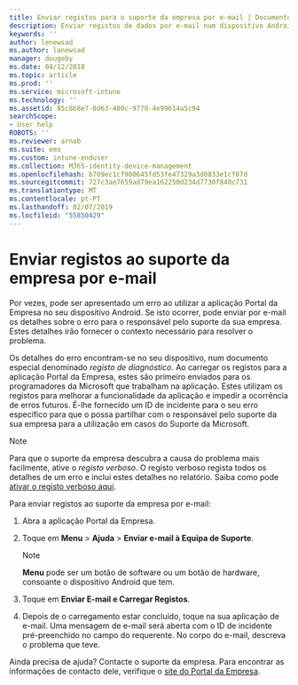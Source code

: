 ```yaml
---
title: Enviar registos para o suporte da empresa por e-mail | Documentos da Microsoft
description: Enviar registos de dados por e-mail num dispositivo Android
keywords: ''
author: lenewsad
ms.author: lanewsad
manager: dougeby
ms.date: 04/12/2018
ms.topic: article
ms.prod: ''
ms.service: microsoft-intune
ms.technology: ''
ms.assetid: 85c868e7-8d63-480c-9770-4e99614a5c94
searchScope:
- User help
ROBOTS: ''
ms.reviewer: arnab
ms.suite: ems
ms.custom: intune-enduser
ms.collection: M365-identity-device-management
ms.openlocfilehash: b709ec1cf900645fd53fe47329a3d0833e1cf87d
ms.sourcegitcommit: 727c3ae7659ad79ea162250d234d7730f840c731
ms.translationtype: MT
ms.contentlocale: pt-PT
ms.lasthandoff: 02/07/2019
ms.locfileid: "55850429"
---
```

# <a name="email-logs-to-your-company-support"></a>Enviar registos ao suporte da empresa por e-mail

Por vezes, pode ser apresentado um erro ao utilizar a aplicação Portal da Empresa no seu dispositivo Android. Se isto ocorrer, pode enviar por e-mail os detalhes sobre o erro para o responsável pelo suporte da sua empresa. Estes detalhes irão fornecer o contexto necessário para resolver o problema.  

Os detalhes do erro encontram-se no seu dispositivo, num documento especial denominado _registo de diagnóstico_. Ao carregar os registos para a aplicação Portal da Empresa, estes são primeiro enviados para os programadores da Microsoft que trabalham na aplicação. Estes utilizam os registos para melhorar a funcionalidade da aplicação e impedir a ocorrência de erros futuros. É-lhe fornecido um ID de incidente para o seu erro específico para que o possa partilhar com o responsável pelo suporte da sua empresa para a utilização em casos do Suporte da Microsoft.

> [!Note]
> Para que o suporte da empresa descubra a causa do problema mais facilmente, ative o _registo verboso_. O registo verboso regista todos os detalhes de um erro e inclui estes detalhes no relatório. Saiba como pode [ativar o registo verboso aqui](use-verbose-logging-to-help-your-it-administrator-fix-device-issues-android.md).  

Para enviar registos ao suporte da empresa por e-mail:

1.  Abra a aplicação Portal da Empresa.

2.  Toque em **Menu** > **Ajuda** > **Enviar e-mail à Equipa de Suporte**.

    > [!NOTE]
    > **Menu** pode ser um botão de software ou um botão de hardware, consoante o dispositivo Android que tem.

3.  Toque em **Enviar E-mail e Carregar Registos**.
4.  Depois de o carregamento estar concluído, toque na sua aplicação de e-mail. Uma mensagem de e-mail será aberta com o ID de incidente pré-preenchido no campo do requerente. No corpo do e-mail, descreva o problema que teve.  

Ainda precisa de ajuda? Contacte o suporte da empresa. Para encontrar as informações de contacto dele, verifique o [site do Portal da Empresa](https://go.microsoft.com/fwlink/?linkid=2010980).
